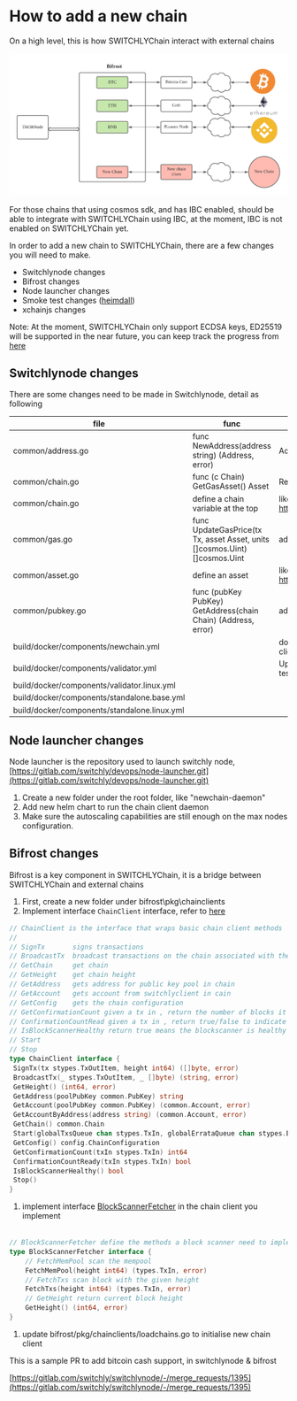 # How to add a new chain

On a high level, this is how SWITCHLYChain interact with external chains

![images/newchain.png](images/newchain.png)

For those chains that using cosmos sdk, and has IBC enabled, should be able to integrate with SWITCHLYChain using IBC, at the moment, IBC is not enabled on SWITCHLYChain yet.

In order to add a new chain to SWITCHLYChain, there are a few changes you will need to make.

- Switchlynode changes
- Bifrost changes
- Node launcher changes
- Smoke test changes ([heimdall](https://gitlab.com/switchly/heimdall))
- xchainjs changes

Note: At the moment, SWITCHLYChain only support ECDSA keys, ED25519 will be supported in the near future, you can keep track the progress from [here](https://gitlab.com/switchly/switchlynode/-/issues/972)

## Switchlynode changes

There are some changes need to be made in Switchlynode, detail as following

| file                                         | func                                                                       | logic                                                                                                                  |
| -------------------------------------------- | -------------------------------------------------------------------------- | ---------------------------------------------------------------------------------------------------------------------- |
| common/address.go                            | func NewAddress(address string) (Address, error)                           | Add logic to parse an address                                                                                          |
| common/chain.go                              | func (c Chain) GetGasAsset() Asset                                         | Return gas asset for the chain                                                                                         |
| common/chain.go                              | define a chain variable at the top                                         | like https://gitlab.com/switchly/switchlynode/-/blob/develop/common/chain.go#L22                                          |
| common/gas.go                                | func UpdateGasPrice(tx Tx, asset Asset, units []cosmos.Uint) []cosmos.Uint | add logic in regards to how to update gas                                                                              |
| common/asset.go                              | define an asset                                                            | like https://gitlab.com/switchly/switchlynode/-/blob/develop/common/asset.go#L22                                          |
| common/pubkey.go                             | func (pubKey PubKey) GetAddress(chain Chain) (Address, error)              | add logic to get address from a pubic key                                                                              |
| build/docker/components/newchain.yml         |                                                                            | docker composer file to run the chain client , run it in regtest mode , so as the client will be used for mocknet test |
| build/docker/components/validator.yml        |                                                                            | Update the files according to run chain client in docker composer, used it for test purpose                            |
| build/docker/components/validator.linux.yml  |                                                                            |                                                                                                                        |
| build/docker/components/standalone.base.yml  |                                                                            |                                                                                                                        |
| build/docker/components/standalone.linux.yml |                                                                            |                                                                                                                        |

## Node launcher changes

Node launcher is the repository used to launch switchly node, [https://gitlab.com/switchly/devops/node-launcher.git](https://gitlab.com/switchly/devops/node-launcher.git)

1. Create a new folder under the root folder, like "newchain-daemon"
2. Add new helm chart to run the chain client daemon
3. Make sure the autoscaling capabilities are still enough on the max nodes configuration.

## Bifrost changes

Bifrost is a key component in SWITCHLYChain, it is a bridge between SWITCHLYChain and external chains

1. First, create a new folder under bifrost\pkg\chainclients
1. Implement interface `ChainClient` interface, refer to [here](../bifrost/pkg/chainclients/chainclient.go)

```go
// ChainClient is the interface that wraps basic chain client methods
//
// SignTx       signs transactions
// BroadcastTx  broadcast transactions on the chain associated with the client
// GetChain     get chain
// GetHeight    get chain height
// GetAddress   gets address for public key pool in chain
// GetAccount   gets account from switchlyclient in cain
// GetConfig    gets the chain configuration
// GetConfirmationCount given a tx in , return the number of blocks it need to wait for confirmation
// ConfirmationCountRead given a tx in , return true/false to indicate whether the tx in is ready to be confirmed
// IsBlockScannerHealthy return true means the blockscanner is healthy ,false otherwise
// Start
// Stop
type ChainClient interface {
 SignTx(tx stypes.TxOutItem, height int64) ([]byte, error)
 BroadcastTx(_ stypes.TxOutItem, _ []byte) (string, error)
 GetHeight() (int64, error)
 GetAddress(poolPubKey common.PubKey) string
 GetAccount(poolPubKey common.PubKey) (common.Account, error)
 GetAccountByAddress(address string) (common.Account, error)
 GetChain() common.Chain
 Start(globalTxsQueue chan stypes.TxIn, globalErrataQueue chan stypes.ErrataBlock)
 GetConfig() config.ChainConfiguration
 GetConfirmationCount(txIn stypes.TxIn) int64
 ConfirmationCountReady(txIn stypes.TxIn) bool
 IsBlockScannerHealthy() bool
 Stop()
}
```

1. implement interface [BlockScannerFetcher](../bifrost/blockscanner/blockscanner.go) in the chain client you implement

```go

// BlockScannerFetcher define the methods a block scanner need to implement
type BlockScannerFetcher interface {
    // FetchMemPool scan the mempool
    FetchMemPool(height int64) (types.TxIn, error)
    // FetchTxs scan block with the given height
    FetchTxs(height int64) (types.TxIn, error)
    // GetHeight return current block height
    GetHeight() (int64, error)
}

```

1. update bifrost/pkg/chainclients/loadchains.go to initialise new chain client

This is a sample PR to add bitcoin cash support, in switchlynode & bifrost

[https://gitlab.com/switchly/switchlynode/-/merge_requests/1395](https://gitlab.com/switchly/switchlynode/-/merge_requests/1395)
